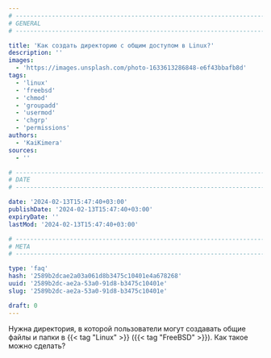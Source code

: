 ```yaml
---
# -------------------------------------------------------------------------------------------------------------------- #
# GENERAL
# -------------------------------------------------------------------------------------------------------------------- #

title: 'Как создать директорию с общим доступом в Linux?'
description: ''
images:
  - 'https://images.unsplash.com/photo-1633613286848-e6f43bbafb8d'
tags:
  - 'linux'
  - 'freebsd'
  - 'chmod'
  - 'groupadd'
  - 'usermod'
  - 'chgrp'
  - 'permissions'
authors:
  - 'KaiKimera'
sources:
  - ''

# -------------------------------------------------------------------------------------------------------------------- #
# DATE
# -------------------------------------------------------------------------------------------------------------------- #

date: '2024-02-13T15:47:40+03:00'
publishDate: '2024-02-13T15:47:40+03:00'
expiryDate: ''
lastMod: '2024-02-13T15:47:40+03:00'

# -------------------------------------------------------------------------------------------------------------------- #
# META
# -------------------------------------------------------------------------------------------------------------------- #

type: 'faq'
hash: '2589b2dcae2a03a061d8b3475c10401e4a678268'
uuid: '2589b2dc-ae2a-53a0-91d8-b3475c10401e'
slug: '2589b2dc-ae2a-53a0-91d8-b3475c10401e'

draft: 0
---
```


Нужна директория, в которой пользователи могут создавать общие файлы и папки в {{< tag "Linux" >}} ({{< tag "FreeBSD" >}}). Как такое можно сделать?

<!--more-->
